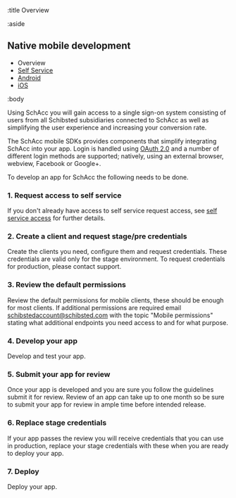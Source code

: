:title Overview

:aside

## Native mobile development


- Overview
- [Self Service](/mobile/selfservice/)
- [Android](/sdks/android/)
- [iOS](/sdks/ios/)

:body

Using SchAcc you will gain access to a single sign-on system consisting of users from all Schibsted subsidiaries connected to SchAcc as well as simplifying the user experience and increasing your conversion rate.

The SchAcc mobile SDKs provides components that simplify integrating SchAcc into your app. Login is handled using [OAuth 2.0](https://oauth.net/2/) and a number of different login methods are supported; natively, using an external browser, webview, Facebook or Google+.

To develop an app for SchAcc the following needs to be done.

### 1. Request access to self service

If you don't already have access to self service request access, see [self service access](/selfservice/access/) for further details.

### 2. Create a client and request stage/pre credentials

Create the clients you need, configure them and request credentials. These credentials are valid only for the stage environment. To request credentials for production, please contact support.

### 3. Review the default permissions

Review the default permissions for mobile clients, these should be enough for most clients. If additional permissions are required email schibstedaccount@schibsted.com with the topic
"Mobile permissions" stating what additional endpoints you need access to and for what purpose.

### 4. Develop your app

Develop and test your app.

### 5. Submit your app for review

Once your app is developed and you are sure you follow the guidelines submit it for review. Review of an app can take up to one month so be sure to submit your app for review in ample time before intended release.

### 6. Replace stage credentials

If your app passes the review you will receive credentials that you can use in production, replace your stage credentials with these when you are ready to deploy your app.

### 7. Deploy

Deploy your app.
